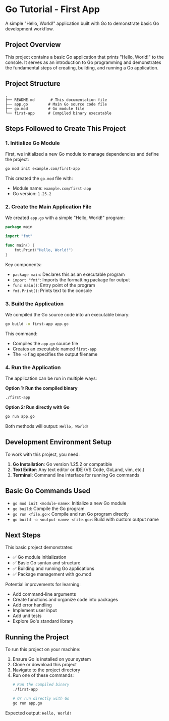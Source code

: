 # Go Tutorial - First App

A simple "Hello, World!" application built with Go to demonstrate basic Go development workflow.

## Project Overview

This project contains a basic Go application that prints "Hello, World!" to the console. It serves as an introduction to Go programming and demonstrates the fundamental steps of creating, building, and running a Go application.

## Project Structure

```
.
├── README.md       # This documentation file
├── app.go         # Main Go source code file
├── go.mod         # Go module file
└── first-app      # Compiled binary executable
```

## Steps Followed to Create This Project

### 1. Initialize Go Module
First, we initialized a new Go module to manage dependencies and define the project:

```bash
go mod init example.com/first-app
```

This created the `go.mod` file with:
- Module name: `example.com/first-app`
- Go version: `1.25.2`

### 2. Create the Main Application File
We created `app.go` with a simple "Hello, World!" program:

```go
package main

import "fmt"

func main() {
    fmt.Print("Hello, World!")
}
```

Key components:
- `package main`: Declares this as an executable program
- `import "fmt"`: Imports the formatting package for output
- `func main()`: Entry point of the program
- `fmt.Print()`: Prints text to the console

### 3. Build the Application
We compiled the Go source code into an executable binary:

```bash
go build -o first-app app.go
```

This command:
- Compiles the `app.go` source file
- Creates an executable named `first-app`
- The `-o` flag specifies the output filename

### 4. Run the Application
The application can be run in multiple ways:

**Option 1: Run the compiled binary**
```bash
./first-app
```

**Option 2: Run directly with Go**
```bash
go run app.go
```

Both methods will output: `Hello, World!`

## Development Environment Setup

To work with this project, you need:

1. **Go Installation**: Go version 1.25.2 or compatible
2. **Text Editor**: Any text editor or IDE (VS Code, GoLand, vim, etc.)
3. **Terminal**: Command line interface for running Go commands

## Basic Go Commands Used

- `go mod init <module-name>`: Initialize a new Go module
- `go build`: Compile the Go program
- `go run <file.go>`: Compile and run Go program directly
- `go build -o <output-name> <file.go>`: Build with custom output name

## Next Steps

This basic project demonstrates:
- ✅ Go module initialization
- ✅ Basic Go syntax and structure
- ✅ Building and running Go applications
- ✅ Package management with go.mod

Potential improvements for learning:
- Add command-line arguments
- Create functions and organize code into packages
- Add error handling
- Implement user input
- Add unit tests
- Explore Go's standard library

## Running the Project

To run this project on your machine:

1. Ensure Go is installed on your system
2. Clone or download this project
3. Navigate to the project directory
4. Run one of these commands:
   ```bash
   # Run the compiled binary
   ./first-app
   
   # Or run directly with Go
   go run app.go
   ```

Expected output: `Hello, World!`